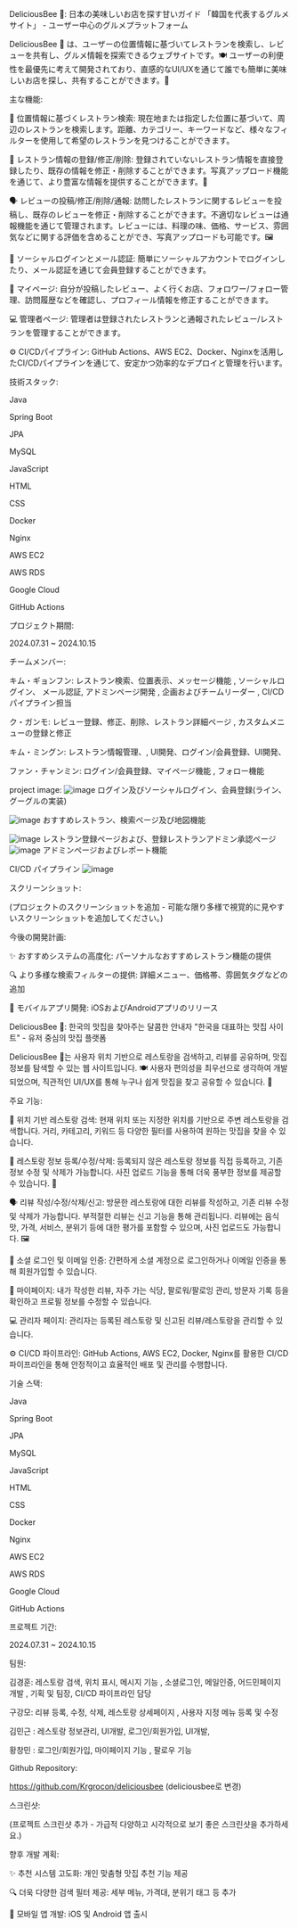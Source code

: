 DeliciousBee 🐝: 日本の美味しいお店を探す甘いガイド
「韓国を代表するグルメサイト」 - ユーザー中心のグルメプラットフォーム

DeliciousBee 🐝 は、ユーザーの位置情報に基づいてレストランを検索し、レビューを共有し、グルメ情報を探索できるウェブサイトです。🍽️ ユーザーの利便性を最優先に考えて開発されており、直感的なUI/UXを通じて誰でも簡単に美味しいお店を探し、共有することができます。📱

主な機能:

📍 位置情報に基づくレストラン検索: 現在地または指定した位置に基づいて、周辺のレストランを検索します。距離、カテゴリー、キーワードなど、様々なフィルターを使用して希望のレストランを見つけることができます。

📝 レストラン情報の登録/修正/削除: 登録されていないレストラン情報を直接登録したり、既存の情報を修正・削除することができます。写真アップロード機能を通じて、より豊富な情報を提供することができます。📸

🗣️ レビューの投稿/修正/削除/通報: 訪問したレストランに関するレビューを投稿し、既存のレビューを修正・削除することができます。不適切なレビューは通報機能を通じて管理されます。レビューには、料理の味、価格、サービス、雰囲気などに関する評価を含めることができ、写真アップロードも可能です。🖼️

🔑 ソーシャルログインとメール認証: 簡単にソーシャルアカウントでログインしたり、メール認証を通じて会員登録することができます。

👤 マイページ: 自分が投稿したレビュー、よく行くお店、フォロワー/フォロー管理、訪問履歴などを確認し、プロフィール情報を修正することができます。

💻 管理者ページ: 管理者は登録されたレストランと通報されたレビュー/レストランを管理することができます。

⚙️ CI/CDパイプライン: GitHub Actions、AWS EC2、Docker、Nginxを活用したCI/CDパイプラインを通じて、安定かつ効率的なデプロイと管理を行います。

技術スタック:

Java

Spring Boot

JPA

MySQL

JavaScript

HTML

CSS

Docker

Nginx

AWS EC2

AWS RDS

Google Cloud

GitHub Actions

プロジェクト期間:

2024.07.31 ~ 2024.10.15

チームメンバー:

キム・ギョンフン: レストラン検索、位置表示、メッセージ機能 , ソーシャルログイン、 メール認証, アドミンページ開発 , 企画およびチームリーダー , CI/CDパイプライン担当

ク・ガンモ: レビュー登録、修正、削除、レストラン詳細ページ , カスタムメニューの登録と修正

キム・ミングン: レストラン情報管理、, UI開発、ログイン/会員登録、UI開発、

ファン・チャンミン:  ログイン/会員登録、マイページ機能 , フォロー機能

project image:
![image](https://github.com/user-attachments/assets/84e6e69a-1118-4d57-a110-fbdba88a138a)
ログイン及びソーシャルログイン、会員登録(ライン、グーグルの実装)

![image](https://github.com/user-attachments/assets/bb4d740b-b7e2-4d12-8769-2ff5db17e1a3)
おすすめレストラン、検索ページ及び地図機能

![image](https://github.com/user-attachments/assets/3b0fbaf7-c629-4ebc-a667-c08b40dbb43f)
レストラン登録ページおよび、登録レストランアドミン承認ページ
![image](https://github.com/user-attachments/assets/ac30dfd8-cbd1-41ec-8b64-4c0c511ed837)
アドミンページおよびレポート機能



CI/CD パイプライン
![image](https://github.com/user-attachments/assets/9a03e3ab-e34b-45a9-9a6f-ad5f58ccc0b8)





スクリーンショット:

(プロジェクトのスクリーンショットを追加 - 可能な限り多様で視覚的に見やすいスクリーンショットを追加してください。)

今後の開発計画:

✨ おすすめシステムの高度化: パーソナルなおすすめレストラン機能の提供

🔍 より多様な検索フィルターの提供: 詳細メニュー、価格帯、雰囲気タグなどの追加

🚀 モバイルアプリ開発: iOSおよびAndroidアプリのリリース






DeliciousBee 🐝: 한국의 맛집을 찾아주는 달콤한 안내자
"한국을 대표하는 맛집 사이트" - 유저 중심의 맛집 플랫폼

DeliciousBee 🐝는 사용자 위치 기반으로 레스토랑을 검색하고, 리뷰를 공유하며, 맛집 정보를 탐색할 수 있는 웹 사이트입니다. 🍽️ 사용자 편의성을 최우선으로 생각하여 개발되었으며, 직관적인 UI/UX를 통해 누구나 쉽게 맛집을 찾고 공유할 수 있습니다. 📱

주요 기능:

📍 위치 기반 레스토랑 검색: 현재 위치 또는 지정한 위치를 기반으로 주변 레스토랑을 검색합니다. 거리, 카테고리, 키워드 등 다양한 필터를 사용하여 원하는 맛집을 찾을 수 있습니다.

📝 레스토랑 정보 등록/수정/삭제: 등록되지 않은 레스토랑 정보를 직접 등록하고, 기존 정보 수정 및 삭제가 가능합니다. 사진 업로드 기능을 통해 더욱 풍부한 정보를 제공할 수 있습니다. 📸

🗣️ 리뷰 작성/수정/삭제/신고: 방문한 레스토랑에 대한 리뷰를 작성하고, 기존 리뷰 수정 및 삭제가 가능합니다. 부적절한 리뷰는 신고 기능을 통해 관리됩니다. 리뷰에는 음식 맛, 가격, 서비스, 분위기 등에 대한 평가를 포함할 수 있으며, 사진 업로드도 가능합니다. 🖼️

🔑 소셜 로그인 및 이메일 인증: 간편하게 소셜 계정으로 로그인하거나 이메일 인증을 통해 회원가입할 수 있습니다.

👤 마이페이지: 내가 작성한 리뷰, 자주 가는 식당, 팔로워/팔로잉 관리, 방문자 기록 등을 확인하고 프로필 정보를 수정할 수 있습니다.

💻 관리자 페이지: 관리자는 등록된 레스토랑 및 신고된 리뷰/레스토랑을 관리할 수 있습니다.

⚙️ CI/CD 파이프라인: GitHub Actions, AWS EC2, Docker, Nginx를 활용한 CI/CD 파이프라인을 통해 안정적이고 효율적인 배포 및 관리를 수행합니다.

기술 스택:

Java

Spring Boot

JPA

MySQL

JavaScript

HTML

CSS

Docker

Nginx

AWS EC2

AWS RDS

Google Cloud

GitHub Actions

프로젝트 기간:

2024.07.31 ~ 2024.10.15

팀원:

김경훈: 레스토랑 검색, 위치 표시, 메시지 기능 , 소셜로그인, 메일인증, 어드민페이지 개발 , 기획 및 팀장, CI/CD 파이프라인 담당

구강모: 리뷰 등록, 수정, 삭제, 레스토랑 상세페이지 , 사용자 지정 메뉴 등록 및 수정

김민근 : 레스토랑 정보관리, UI개발, 로그인/회원가입, UI개발,

황창민 : 로그인/회원가입, 마이페이지 기능 , 팔로우 기능

Github Repository:

https://github.com/Krgrocon/deliciousbee (deliciousbee로 변경)

스크린샷:

(프로젝트 스크린샷 추가 - 가급적 다양하고 시각적으로 보기 좋은 스크린샷을 추가하세요.)

향후 개발 계획:

✨ 추천 시스템 고도화: 개인 맞춤형 맛집 추천 기능 제공

🔍 더욱 다양한 검색 필터 제공: 세부 메뉴, 가격대, 분위기 태그 등 추가

🚀 모바일 앱 개발: iOS 및 Android 앱 출시
